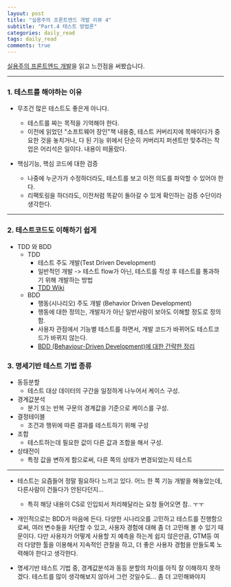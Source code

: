 ```yaml
---
layout: post
title: "실용주의 프론트엔드 개발 리뷰 4"
subtitle: "Part.4 테스트 방법론"
categories: daily_read
tags: daily_read
comments: true
---
```


[실용주의 프론트엔드 개발](https://peter-cho.gitbook.io/book/)을 읽고 느낀점을 써봤습니다.

---

### 1. 테스트를 해야하는 이유

- 무조건 많은 테스트도 좋은게 아니다.
    - 테스트를 짜는 목적을 기억해야 한다.
    - 이전에 읽었던 "소프트웨어 장인"책 내용중, 테스트 커버리지에 목매이다가 중요한 것을 놓치거나, 다 된 기능 위에서 단순히 커버리지 퍼센트만 맞추려는 작업은 어리석은 일이다. 내용이 떠올랐다. 

- 핵심기능, 핵심 코드에 대한 검증
    - 나중에 누군가가 수정하더라도, 테스트를 보고 이전 의도를 파악할 수 있어야 한다.
    - 리팩토링을 하더라도, 이전처럼 똑같이 돌아갈 수 있게 확인하는 검증 수단이라 생각한다.
    
---

### 2. 테스트코드도 이해하기 쉽게

- TDD 와 BDD
    - TDD
        - 테스트 주도 개발(Test Driven Development)
        - 일반적인 개발 -> 테스트 flow가 아닌, 테스트를 작성 후 테스트를 통과하기 위해 개발하는 방법
        - [TDD Wiki](https://ko.wikipedia.org/wiki/%ED%85%8C%EC%8A%A4%ED%8A%B8_%EC%A3%BC%EB%8F%84_%EA%B0%9C%EB%B0%9C)
    - BDD
        - 행동(시나리오) 주도 개발 (Behavior Driven Development)
        - 행동에 대한 정의는, 개발자가 아닌 일반사람이 보아도 이해할 정도로 정의함.
        - 사용자 관점에서 기능별 테스트를 하면서, 개발 코드가 바뀌어도 테스트코드가 바뀌지 않는다.
        - [BDD (Behaviour-Driven Development)에 대한 간략한 정리](https://prostars.net/227)
        
### 3. 명세기반 테스트 기법 종류

- 동등분할
    - 테스트 대상 데이터의 구간을 일정하게 나누어서 케이스 구성.
- 경계값분석
    - 분기 또는 반복 구문의 경계값을 기준으로 케이스를 구성.
- 결정테이블
    - 조건과 행위에 따른 결과를 테스트하기 위해 구성
- 조합
    - 테스트하는데 필요한 값이 다른 값과 조합을 해서 구성.
- 상태전이
    - 특정 값을 변하게 함으로써, 다른 쪽의 상태가 변경되었는지 테스트

---

- 테스트는 요즘들어 정말 필요하다 느끼고 있다. 어느 한 쪽 기능 개발을 해놓았는데, 다른사람이 건들다가 안된다던지...
    - 특히 해당 내용이 CS로 인입되서 처리해달라는 요청 들어오면 참.. ㅜㅜ

- 개인적으로는 BDD가 마음에 든다. 다양한 시나리오를 고민하고 테스트를 진행함으로써, 여러 변수들을 차단할 수 있고, 사용자 경험에 대해 좀 더 고민해 볼 수 있기 때문이다. 다만
사용자가 어떻게 사용할 지 예측을 하는게 쉽지 않은만큼, GTM등 여러 다양한 툴을 이용해서 지속적인 관찰을 하고, 더 좋은 사용자 경험을 만들도록 노력해야 한다고 생각한다.

- 명세기반 테스트 기법 중, 경계값분석과 동등 분할의 차이를 아직 잘 이해하지 못하겠다. 테스트를 많이 생각해보지 않아서 그런 것일수도...  좀 더 고민해봐야지
